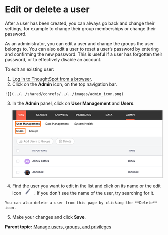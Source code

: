 # Edit or delete a user

After a user has been created, you can always go back and change their settings, for example to change their group memberships or change their password.

As an administrator, you can edit a user and change the groups the user belongs to. You can also edit a user to reset a user’s password by entering and confirming the new password. This is useful if a user has forgotten their password, or to effectively disable an account.

To edit an existing user:

1.   [Log in to ThoughtSpot from a browser](../setup/accessing.html#). 
2.   Click on the **Admin** icon, on the top navigation bar. 

    ![](../../shared/conrefs/../../images/admin_icon.png)

3.  In the **Admin** panel, click on **User Management** and **Users**.

     ![](../../shared/conrefs/../../images/manage_users_3.2.png "Manage Users") 

4.   Find the user you want to edit in the list and click on its name or the edit icon ![](../../images/edit_icon.png). If you don't see the name of the user, try searching for it. 

    You can also delete a user from this page by clicking the **Delete** icon.

5.   Make your changes and click **Save**. 

**Parent topic:** [Manage users, groups, and privileges](../../admin/users_groups/about_users_groups.html)

